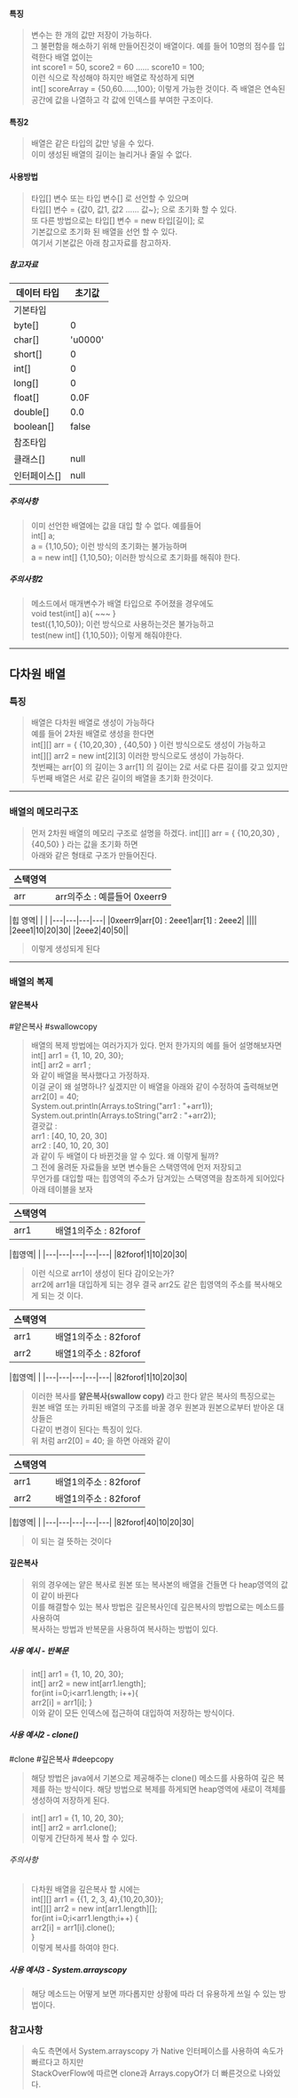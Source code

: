 #### 특징
> 변수는 한 개의 값만 저장이 가능하다.  
> 그 불편함을 해소하기 위해 만들어진것이 배열이다. 
> 예를 들어 10명의 점수를 입력한다 배열 없이는  
> int score1 = 50, score2 = 60 ...... score10 = 100;  
> 이런 식으로 작성해야 하지만 배열로 작성하게 되면  
> int\[] scoreArray = {50,60......,100}; 이렇게 가능한 것이다.
> 즉 배열은 연속된 공간에 값을 나열하고 각 값에 인덱스를 부여한 구조이다.

#### 특징2
> 배열은 같은 타입의 값만 넣을 수 있다.  
> 이미 생성된 배열의 길이는 늘리거나 줄일 수 없다.


#### 사용방법
> 타입\[] 변수 또는 타입 변수\[] 로 선언할 수 있으며  
> 타입\[] 변수 = {값0, 값1, 값2 ...... 값~}; 으로 초기화 할 수 있다.  
> 또 다른 방법으로는  타입\[] 변수 = new 타입\[길이]; 로  
> 기본값으로 초기화 된 배열을 선언 할 수 있다.  
> 여기서 기본값은 아래 참고자료를 참고하자.

##### 참고자료
|데이터 타입|초기값|
|---|---|
|기본타입||
|byte\[]|0|
|char\[]|'u0000'|
|short\[]|0|
|int\[]|0|
|long\[]|0|
|float\[]|0.0F|
|double\[]|0.0|
|boolean\[]|false|
|참조타입||
|클래스\[]|null|
|인터페이스\[]|null|


##### 주의사항
> 이미 선언한 배열에는 값을 대입 할 수 없다. 예를들어  
> int\[] a;  
> a = {1,10,50}; 이런 방식의 초기화는 불가능하며  
> a = new int\[] {1,10,50}; 이러한 방식으로 초기화를 해줘야 한다.

##### 주의사항2
> 메소드에서 매개변수가 배열 타입으로 주어졌을 경우에도  
> void test(int\[] a){ ~~~ }  
> test({1,10,50});  이런 방식으로 사용하는것은 불가능하고  
> test(new int\[] {1,10,50}); 이렇게 해줘야한다.

---
## 다차원 배열

### 특징
> 배열은 다차원 배열로 생성이 가능하다  
> 예를 들어 2차원 배열로 생성을 한다면  
> int\[]\[] arr = { {10,20,30} , {40,50} } 이런 방식으로도 생성이 가능하고  
> int\[]\[] arr2 = new int\[2]\[3] 이러한 방식으로도 생성이 가능하다.  
> 첫번째는 arr\[0] 의 길이는 3 arr\[1] 의 길이는 2로 서로 다른 길이를 갖고 있지만  
> 두번째 배열은 서로 같은 길이의 배열을 초기화 한것이다.

---
### 배열의 메모리구조
> 먼저 2차원 배열의 메모리 구조로 설명을 하겠다.
> int\[]\[] arr = { {10,20,30} , {40,50} } 라는 값을 초기화 하면  
> 아래와 같은 형태로 구조가 만들어진다.


|스택영역| |
|---|---|
|arr|arr의주소 : 예를들어 0xeerr9|

|힙 영역| | |
|---|---|---|---|
|0xeerr9|arr\[0] : 2eee1|arr\[1] : 2eee2|
||||
|2eee1|10|20|30|
|2eee2|40|50||

> 이렇게 생성되게 된다

---

### 배열의 복제
####  얕은복사
#얕은복사  #swallowcopy
> 배열의 복제 방법에는 여러가지가 있다. 먼저 한가지의 예를 들어 설명해보자면
> int\[] arr1 = {1, 10, 20, 30};  
> int\[] arr2 = arr1 ;  
> 와 같이 배열을 복사했다고 가정하자.  
> 이걸 굳이 왜 설명하나? 싶겠지만 이 배열을 아래와 같이 수정하여 출력해보면  
> arr2\[0] = 40;  
> System.out.println(Arrays.toString("arr1 : "+arr1));  
> System.out.println(Arrays.toString("arr2 : "+arr2));  
> 결괏값 :  
> arr1 : \[40, 10, 20, 30]  
> arr2 : \[40, 10, 20, 30]  
> 과 같이 두 배열이 다 바뀐것을 알 수 있다. 왜 이렇게 될까?  
> 그 전에 올려둔 자료들을 보면 변수들은 스택영역에 먼저 저장되고  
> 무언가를 대입할 때는 힙영역의 주소가 담겨있는 스택영역을 참조하게 되어있다  
> 아래 테이블을 보자  

|스택영역| |
|---|---|
|arr1|배열1의주소 : 82forof|

|힙영역| |
|---|---|---|---|---|
|82forof|1|10|20|30|

> 이런 식으로 arr1이 생성이 된다 감이오는가?  
> arr2에 arr1을 대입하게 되는 경우 결국 arr2도 같은 힙영역의 주소를 복사해오게 되는 것 이다.  

|스택영역| |
|---|---|
|arr1|배열1의주소 : 82forof|
|arr2|배열1의주소 : 82forof|

|힙영역| |
|---|---|---|---|---|
|82forof|1|10|20|30|

> 이러한 복사를 **얕은복사(swallow copy)** 라고 한다 얕은 복사의 특징으로는  
> 원본 배열 또는 카피된 배열의 구조를 바꿀 경우 원본과 원본으로부터 받아온 대상들은  
> 다같이 변경이 된다는 특징이 있다.  
> 위 처럼 arr2\[0] = 40; 을 하면 아래와 같이  


|스택영역| |
|---|---|
|arr1|배열1의주소 : 82forof|
|arr2|배열1의주소 : 82forof|

|힙영역| |
|---|---|---|---|---|
|82forof|40|10|20|30|

> 이 되는 걸 뜻하는 것이다

#### 깊은복사
> 위의 경우에는 얕은 복사로 원본 또는 복사본의 배열을 건들면 다 heap영역의 값이 같이 바뀐다  
> 이를 해결할수 있는 복사 방법은 깊은복사인데 깊은복사의 방법으로는 메소드를 사용하여  
> 복사하는 방법과 반복문을 사용하여 복사하는 방법이 있다.  

##### 사용 예시 - 반복문
> int\[] arr1 = {1, 10, 20, 30};  
> int\[] arr2 = new int\[arr1.length];  
> for(int i=0;i<arr1.length; i++){  
>  arr2\[i] = arr1\[i];
> }  
> 이와 같이 모든 인덱스에 접근하여 대입하여 저장하는 방식이다.

##### 사용 예시2 - clone()
#clone #깊은복사 #deepcopy
> 해당 방법은 java에서 기본으로 제공해주는 clone() 메소드를 사용하여 깊은 복제를 하는 방식이다.  해당 방법으로 복제를 하게되면 heap영역에 새로이 객체를 생성하여 저장하게 된다.  

> int\[] arr1 = {1, 10, 20, 30};  
> int\[] arr2 = arr1.clone();  
> 이렇게 간단하게 복사 할 수 있다.  

###### 주의사항
> 다차원 배열을 깊은복사 할 시에는  
>int\[]\[] arr1 = {{1, 2, 3, 4},{10,20,30}};  
>int\[]\[] arr2 = new int\[arr1.length]\[];  
>for(int i=0;i<arr1.length;i++) {  
>arr2\[i] = arr1\[i].clone();  
>}  
>이렇게 복사를 하여야 한다.

##### 사용 예시3 - System.arrayscopy
> 해당 메소드는 어떻게 보면 까다롭지만 상황에 따라 더 유용하게 쓰일 수 있는 방법이다.  
> 


### 참고사항
>속도 측면에서 System.arrayscopy 가 Native 인터페이스를 사용하여 속도가 빠르다고 하지만  
>StackOverFlow에 따르면 clone과 Arrays.copyOf가 더 빠른것으로 나와있다.  
